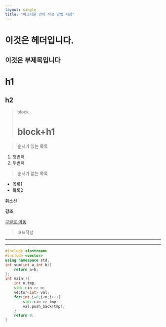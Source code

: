 ```yaml
---
layout: single
title: "마크다운 언어 작성 방법 저장"
---
```




이것은 헤더입니다.
=== 

이것은 부제목입니다
---

# h1
## h2

> block
> # block+h1

> 순서가 있는 목록
1. 첫번째
2. 두번째

> 순서가 없는 목록
* 목록1
* 목록2

~~취소선~~

**강조**

[구글로 이동](https://google.com)

> 코드작성

---
***


```c++
#include <iostream>
#include <vector>
using namespace std;
int sum(int a,int b){
    return a+b;
};
int main(){
    int n,tmp;
    std::cin >> n;
    vector<int> val;
    for(int i=0;i<n;i++){
        std::cin >> tmp;
        val.push_back(tmp);
    }  
    return 0;
}
```
